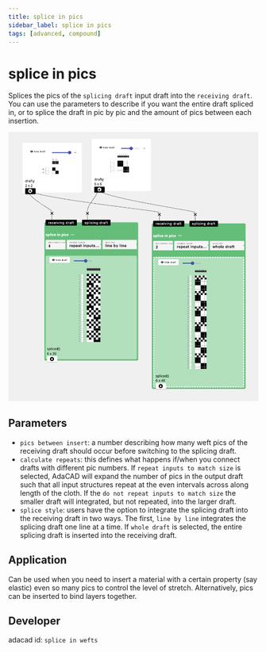 ```yaml
---
title: splice in pics
sidebar_label: splice in pics
tags: [advanced, compound]
---
```

# splice in pics
Splices the pics of the `splicing draft` input draft into the `receiving draft`. You can use the parameters to describe if you want the entire draft spliced in, or to splice the draft in pic by pic and the amount of pics between each insertion.

![file](./img/splice_in_wefts.png)


## Parameters
- `pics between insert`: a number describing how many weft pics of the receiving draft should occur before switching to the splicing draft. 
- `calculate repeats`: this defines what happens if/when you connect drafts with different pic numbers. If `repeat inputs to match size` is selected, AdaCAD will expand the number of pics in the output draft such that all input structures repeat at the even intervals across along length of the cloth. If the `do not repeat inputs to match size` the smaller draft will integrated, but not repeated, into the larger draft.
- `splice style`: users have the option to integrate the splicing draft into the receiving draft in two ways. The first, `line by line` integrates the splicing draft one line at a time. If `whole draft` is selected, the entire splicing draft is inserted into the receiving draft. 

## Application
Can be used when you need to insert a material with a certain property (say elastic) even so many pics to control the level of stretch. Alternatively, pics can be inserted to bind layers together. 

## Developer
adacad id: `splice in wefts`
